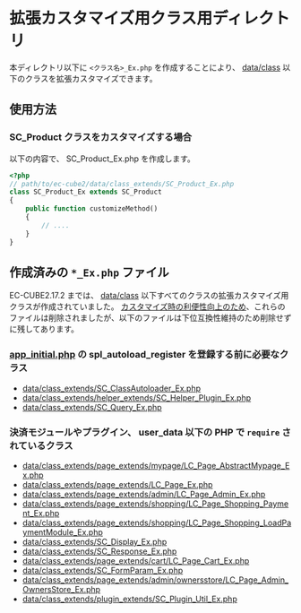 # 拡張カスタマイズ用クラス用ディレクトリ

本ディレクトリ以下に `<クラス名>_Ex.php` を作成することにより、 [data/class](../class/) 以下のクラスを拡張カスタマイズできます。

## 使用方法

### SC_Product クラスをカスタマイズする場合

以下の内容で、 SC_Product_Ex.php を作成します。

```php
<?php
// path/to/ec-cube2/data/class_extends/SC_Product_Ex.php
class SC_Product_Ex extends SC_Product
{
    public function customizeMethod()
    {
        // ....
    }
}
```

## 作成済みの `*_Ex.php` ファイル

EC-CUBE2.17.2 までは、 [data/class](../class/) 以下すべてのクラスの拡張カスタマイズ用クラスが作成されていました。
[カスタマイズ時の利便性向上のため](https://github.com/EC-CUBE/ec-cube2/pull/526)、これらのファイルは削除されましたが、以下のファイルは下位互換性維持のため削除せずに残してあります。

### [app_initial.php](../app_initial.php) の spl_autoload_register を登録する前に必要なクラス

- [data/class_extends/SC_ClassAutoloader_Ex.php](SC_ClassAutoloader_Ex.php)
- [data/class_extends/helper_extends/SC_Helper_Plugin_Ex.php](helper_extends/SC_Helper_Plugin_Ex.php)
- [data/class_extends/SC_Query_Ex.php](SC_Query_Ex.php)

### 決済モジュールやプラグイン、 user_data 以下の PHP で `require` されているクラス

- [data/class_extends/page_extends/mypage/LC_Page_AbstractMypage_Ex.php](page_extends/mypage/LC_Page_AbstractMypage_Ex.php)
- [data/class_extends/page_extends/LC_Page_Ex.php](page_extends/LC_Page_Ex.php)
- [data/class_extends/page_extends/admin/LC_Page_Admin_Ex.php](page_extends/admin/LC_Page_Admin_Ex.php)
- [data/class_extends/page_extends/shopping/LC_Page_Shopping_Payment_Ex.php](page_extends/shopping/LC_Page_Shopping_Payment_Ex.php)
- [data/class_extends/page_extends/shopping/LC_Page_Shopping_LoadPaymentModule_Ex.php](page_extends/shopping/LC_Page_Shopping_LoadPaymentModule_Ex.php)
- [data/class_extends/SC_Display_Ex.php](SC_Display_Ex.php)
- [data/class_extends/SC_Response_Ex.php](SC_Response_Ex.php)
- [data/class_extends/page_extends/cart/LC_Page_Cart_Ex.php](LC_Page_Cart_Ex.php)
- [data/class_extends/SC_FormParam_Ex.php](SC_FormParam_Ex.php)
- [data/class_extends/page_extends/admin/ownersstore/LC_Page_Admin_OwnersStore_Ex.php](LC_Page_Admin_OwnersStore_Ex.php)
- [data/class_extends/plugin_extends/SC_Plugin_Util_Ex.php](SC_Plugin_Util_Ex.php)
